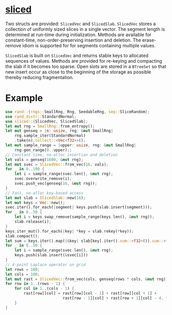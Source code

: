 # [sliced](https://docs.rs/sliced)

Two structs are provided: `SlicedVec` and `SlicedSlab`. `SlicedVec` stores a
collection of uniformly sized slices in a single vector. The segment length is determined at run-time
during initialization. Methods are available for constant-time, non-order-preserving insertion and deletion.
The erase-remove idiom is supported for for segments containing multiple values.

`SlicedSlab` is built on `SlicedVec` and returns stable keys to allocated sequences of values. Methods are
provided for re-keying and compacting the slab if it becomes too sparse. Open slots are stored in a `BTreeSet`
so that new insert occur as close to the beginning of the storage as possible thereby reducing fragmentation.

# Example
```rust
use rand::{rngs::SmallRng, Rng, SeedableRng, seq::SliceRandom};
use rand_distr::StandardNormal;
use sliced::{SlicedVec, SlicedSlab};
let mut rng = SmallRng::from_entropy();
let mut genseq = |n: usize, rng: &mut SmallRng|
    rng.sample_iter(StandardNormal)
    .take(n).collect::<Vec<f32>>();
let mut sample_range = |upper: usize, rng: &mut SmallRng|
    rng.gen_range(0..upper);;
// Constant time, no-alloc insertion and deletion
let vals = genseq(1600, &mut rng);
let mut svec = SlicedVec::from_vec(16, vals);
for _ in 0..100 {
    let i = sample_range(svec.len(), &mut rng);
    svec.overwrite_remove(i);
    svec.push_vec(genseq(16, &mut rng));
}
// Fast, no-alloc key-based access
let mut slab = SlicedSlab::new(16);
let mut keys = Vec::new();
svec.iter().for_each(|segment| keys.push(slab.insert(segment)));
for _ in 0..50 {
    let i = keys.swap_remove(sample_range(keys.len(), &mut rng));
    slab.release(i);
}
keys.iter_mut().for_each(|key| *key = slab.rekey(*key));
slab.compact();
let sum = keys.iter().map(|&key| slab[key].iter().sum::<f32>()).sum::<f32>();
for _ in 0..50 {
    let i = sample_range(svec.len(), &mut rng);
    keys.push(slab.insert(&svec[i]))
}
// 4-point Laplace operator on grid
let rows = 100;
let cols = 100;
let mut rast = SlicedVec::from_vec(cols, genseq(rows * cols, &mut rng));
for row in 1..(rows - 1) {
    for col in 1..(cols - 1) {
        rast[row][col] = rast[row][col - 1] + rast[row][col + 1] + 
                         rast[row - 1][col] + rast[row + 1][col] - 4. * rast[row][col]
    }
}
```


  
